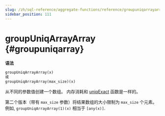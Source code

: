 ```yaml
---
slug: /zh/sql-reference/aggregate-functions/reference/groupuniqarrayarray
sidebar_position: 111
---
```


# groupUniqArrayArray {#groupuniqarray}

**语法**

``` sql
groupUniqArrayArray(x)
或
groupUniqArrayArray(max_size)(x)
```

从不同的参数值创建一个数组。 内存消耗和 [uniqExact](../../../sql-reference/aggregate-functions/reference/uniqexact.md) 函数是一样的。

第二个版本（带有 `max_size` 参数）将结果数组的大小限制为 `max_size` 个元素。
例如, `groupUniqArrayArray(1)(x)` 相当于 `[any(x)]`.

